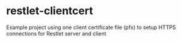 # restlet-clientcert
Example project using one client certificate file (pfx) to setup HTTPS connections for Restlet server and client

